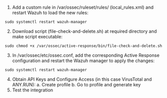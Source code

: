 1. Add a custom rule in /var/ossec/ruleset/rules/ (local_rules.xml) and restart Wazuh to load the new rules:
``` 
sudo systemctl restart wazuh-manager
```

2. Download script (file-check-and-delete.sh) at required directory and make script executable:
```
sudo chmod +x /var/ossec/active-response/bin/file-check-and-delete.sh
```
3. In /var/ossec/etc/ossec.conf, add the corresponding Active Response configuration and restart the Wazuh manager to apply the changes:
```
sudo systemctl restart wazuh-manager
```
4. Obtain API Keys and Configure Access (in this case VirusTotal and ANY.RUN):
   a. Create profile
   b. Go to profile and generate key
5. Test the integration
